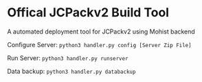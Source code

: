 # Offical JCPackv2 Build Tool
A automated deployment tool for JCPackv2 using Mohist backend

Configure Server: `python3 handler.py config [Server Zip File]`

Run Server: `python3 handler.py runserver`

Data backup: `python3 handler.py databackup`
